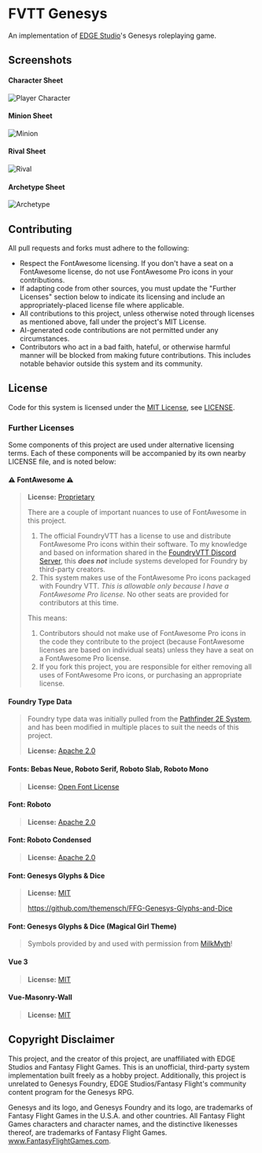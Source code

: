 # FVTT Genesys
An implementation of [EDGE Studio](https://edge-studio.net/)'s Genesys roleplaying game.

## Screenshots
#### Character Sheet
![Player Character](screenshots/character.png)

#### Minion Sheet
![Minion](screenshots/minion.png)

#### Rival Sheet
![Rival](screenshots/rival.png)

#### Archetype Sheet
![Archetype](screenshots/archetype.png)

## Contributing
All pull requests and forks must adhere to the following:
- Respect the FontAwesome licensing. If you don't have a seat on a FontAwesome license, do not use FontAwesome Pro icons in your contributions.
- If adapting code from other sources, you must update the "Further Licenses" section below to indicate its licensing and include an appropriately-placed license file where applicable.
- All contributions to this project, unless otherwise noted through licenses as mentioned above, fall under the project's MIT License.
- AI-generated code contributions are not permitted under any circumstances.
- Contributors who act in a bad faith, hateful, or otherwise harmful manner will be blocked from making future contributions. This includes notable behavior outside this system and its community.

## License
Code for this system is licensed under the [MIT License](https://mit-license.org/), see [LICENSE](LICENSE).

### Further Licenses
Some components of this project are used under alternative licensing terms. Each of these components will be accompanied by its own nearby LICENSE file, and is noted below:

#### ⚠️ FontAwesome ⚠️
> **License:** [Proprietary](https://fontawesome.com/license)
>
> There are a couple of important nuances to use of FontAwesome in this project.
>
> 1) The official FoundryVTT has a license to use and distribute FontAwesome Pro icons within their software. To my knowledge and based on information shared in the [FoundryVTT Discord Server](https://discord.gg/foundryvtt), this ***does not*** include systems developed for Foundry by third-party creators.
> 2) This system makes use of the FontAwesome Pro icons packaged with Foundry VTT. *This is allowable only because I have a FontAwesome Pro license.* No other seats are provided for contributors at this time.
>
> This means:
> 1) Contributors should not make use of FontAwesome Pro icons in the code they contribute to the project (because FontAwesome licenses are based on individual seats) unless they have a seat on a FontAwesome Pro license.
> 2) If you fork this project, you are responsible for either removing all uses of FontAwesome Pro icons, or purchasing an appropriate license.

#### Foundry Type Data
> Foundry type data was initially pulled from the [Pathfinder 2E System](https://github.com/foundryvtt/pf2e), and has been modified in multiple places to suit the needs of this project.
>
> **License:** [Apache 2.0](types/foundry/LICENSE)

#### Fonts: Bebas Neue, Roboto Serif, Roboto Slab, Roboto Mono
> **License:** [Open Font License](assets/fonts/OFL.txt)

#### Font: Roboto
> **License:** [Apache 2.0](assets/fonts/Roboto/LICENSE.txt)

#### Font: Roboto Condensed
> **License:** [Apache 2.0](assets/fonts/Roboto_Condensed/LICENSE.txt)

#### Font: Genesys Glyphs & Dice
> **License:** [MIT](assets/fonts/FFG-Genesys-Glyphs-and-Dice/LICENSE)
>
> https://github.com/themensch/FFG-Genesys-Glyphs-and-Dice

#### Font: Genesys Glyphs & Dice (Magical Girl Theme)
> Symbols provided by and used with permission from [MilkMyth](http://MilkMyth.com)!

#### Vue 3
> **License:** [MIT](https://github.com/vuejs/core/blob/main/LICENSE)

#### Vue-Masonry-Wall
> **License:** [MIT](https://github.com/DerYeger/yeger/blob/main/packages/vue-masonry-wall/LICENSE)

## Copyright Disclaimer
This project, and the creator of this project, are unaffiliated with EDGE Studios and Fantasy Flight Games. This is an unofficial, third-party system implementation built freely as a hobby project. Additionally, this project is unrelated to Genesys Foundry, EDGE Studios/Fantasy Flight's community content program for the Genesys RPG.

Genesys and its logo, and Genesys Foundry and its logo, are trademarks of Fantasy Flight Games in the U.S.A. and other countries. All Fantasy Flight Games characters and character names, and the distinctive likenesses thereof, are trademarks of Fantasy Flight Games. www.FantasyFlightGames.com.
